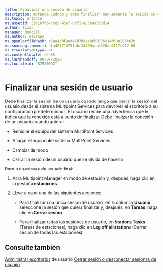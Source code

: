 ```yaml
---
title: Finalizar una sesión de usuario
description: Aprenda Cuándo y cómo finalizar manualmente la sesión de un usuario en Multipoint Services
ms.topic: article
ms.assetid: 51b1076b-cce5-45a7-8cf2-ecc6aa390d14
author: lizap
manager: dongill
ms.author: elizapo
ms.openlocfilehash: a6aa4d8b9ed45d389ae86b3806c14dc0a285c82b
ms.sourcegitcommit: dfa48f77b751dbc34409aced628eb2f17c912f08
ms.translationtype: MT
ms.contentlocale: es-ES
ms.lasthandoff: 08/07/2020
ms.locfileid: "87970692"
---
```

# <a name="end-a-user-session"></a>Finalizar una sesión de usuario
Debe finalizar la sesión de un usuario cuando tenga que cerrar la sesión del usuario desde el sistema Multipoint Services para devolver el escritorio a su configuración predeterminada. El usuario recibe una advertencia que le indica que la conexión está a punto de finalizar. Debe finalizar la conexión de un usuario cuando quiera:

-   Reiniciar el equipo del sistema MultiPoint Services

-   Apagar el equipo del sistema MultiPoint Services

-   Cambiar de modo

-   Cerrar la sesión de un usuario que se olvidó de hacerlo

Para las sesiones de usuario final:

1.  Abra Multipoint Manager en modo de estación y, después, haga clic en la pestaña **estaciones** .

2.  Lleve a cabo una de las siguientes acciones:

    -   Para finalizar una única sesión de usuario, en la columna **Usuario**, seleccione la sesión que quiera finalizar y, después, en **Tareas**, haga clic en **Cerrar sesión**.

    -   Para finalizar todas las sesiones de usuario, en **Stations Tasks** (Tareas de estaciones), haga clic en **Log off all stations** (Cerrar sesión de todas las estaciones).

## <a name="see-also"></a>Consulte también
[Administrar escritorios](manage-user-desktops-using-multipoint-dashboard.md) 
 de usuario [Cerrar sesión o desconectar sesiones de usuario](Log-off-or-Disconnect-User-Sessions.md)